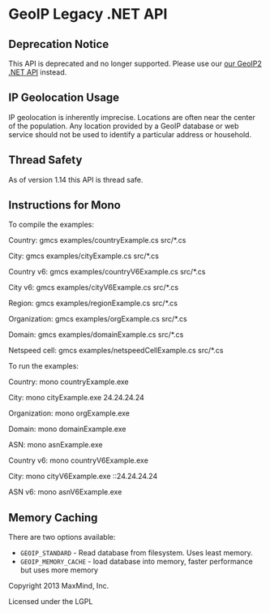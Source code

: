 # GeoIP Legacy .NET API #

## Deprecation Notice ##

This API is deprecated and no longer supported. Please use our [our GeoIP2
.NET API](https://github.com/maxmind/GeoIP2-dotnet) instead.

## IP Geolocation Usage ##

IP geolocation is inherently imprecise. Locations are often near the center of
the population. Any location provided by a GeoIP database or web service
should not be used to identify a particular address or household.

## Thread Safety ##

As of version 1.14 this API is thread safe.

## Instructions for Mono ##

To compile the examples:

Country:
gmcs examples/countryExample.cs src/*.cs

City:
gmcs examples/cityExample.cs src/*.cs

Country v6:
gmcs examples/countryV6Example.cs src/*.cs

City v6:
gmcs examples/cityV6Example.cs src/*.cs

Region:
gmcs examples/regionExample.cs src/*.cs

Organization:
gmcs examples/orgExample.cs src/*.cs

Domain:
gmcs examples/domainExample.cs src/*.cs

Netspeed cell:
gmcs examples/netspeedCellExample.cs src/*.cs

To run the examples:

Country:
mono countryExample.exe

City:
mono cityExample.exe 24.24.24.24

Organization:
mono orgExample.exe

Domain:
mono domainExample.exe

ASN:
mono asnExample.exe

Country v6:
mono countryV6Example.exe

City:
mono cityV6Example.exe ::24.24.24.24

ASN v6:
mono asnV6Example.exe

## Memory Caching ##

There are two options available:

* `GEOIP_STANDARD` - Read database from filesystem. Uses least memory.
* `GEOIP_MEMORY_CACHE` - load database into memory, faster performance
  but uses more memory

Copyright 2013 MaxMind, Inc.

Licensed under the LGPL
